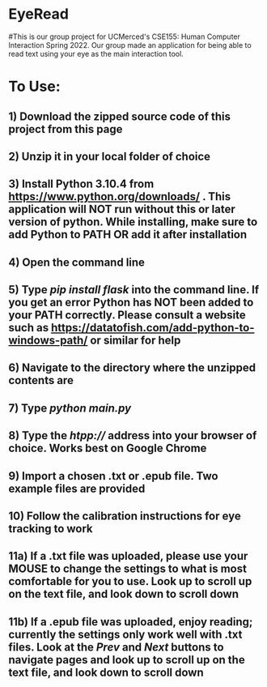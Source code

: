 # EyeRead
#This is our group project for UCMerced's CSE155: Human Computer Interaction Spring 2022. Our group made an application for being able to read text using your eye as the main interaction tool.
# To Use:
## 1) Download the zipped source code of this project from this page
## 2) Unzip it in your local folder of choice
## 3) Install Python 3.10.4 from https://www.python.org/downloads/ . This application will NOT run without this or later version of python. While installing, make sure to add Python to PATH OR add it after installation
## 4) Open the command line
## 5) Type *pip install flask* into the command line. If you get an error Python has NOT been added to your PATH correctly. Please consult a website such as https://datatofish.com/add-python-to-windows-path/ or similar for help
## 6) Navigate to the directory where the unzipped contents are
## 7) Type *python main.py*
## 8) Type the *htpp://* address into your browser of choice. Works best on Google Chrome
## 9) Import a chosen .txt or .epub file. Two example files are provided
## 10) Follow the calibration instructions for eye tracking to work
## 11a) If a .txt file was uploaded, please use your MOUSE to change the settings to what is most comfortable for you to use. Look up to scroll up on the text file, and look down to scroll down
## 11b) If a .epub file was uploaded, enjoy reading; currently the settings only work well with .txt files. Look at the *Prev* and *Next* buttons to navigate pages and look up to scroll up on the text file, and look down to scroll down

